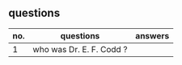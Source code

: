 ## questions

no. | questions | answers | 
--- | --------- | --------
1 | who was Dr. E. F. Codd ? | 
